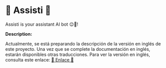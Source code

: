 # 🤖 Assisti 🤖

Assisti is your assistant AI bot 😉🤖!

**Description:**

Actualmente, se está preparando la descripción de la versión en inglés de este proyecto. Una vez que se complete la documentación en inglés, estarán disponibles otras traducciones. Para ver la versión en inglés, consulta este enlace: [🔗 Enlace 🔗](../English/ReadMe.md)
